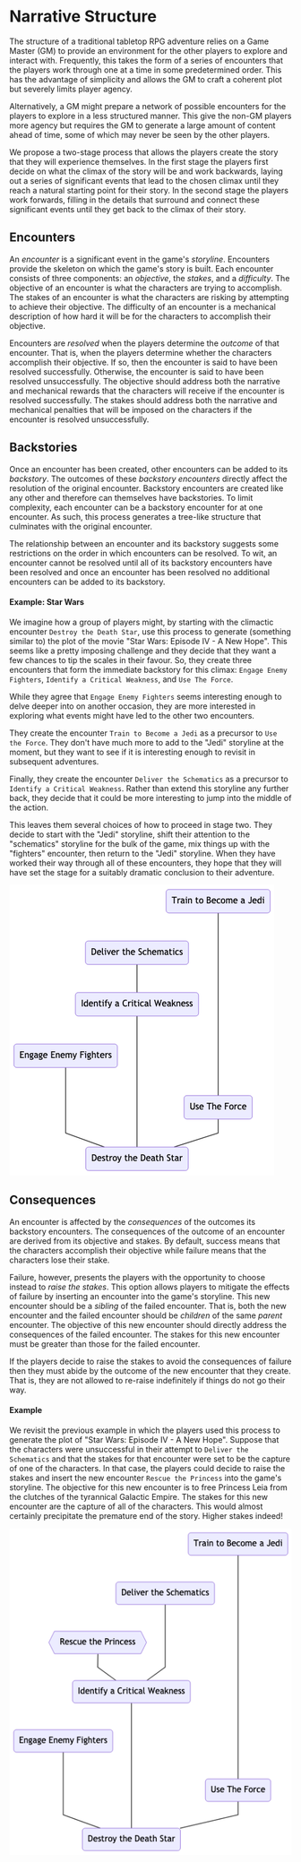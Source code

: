 # Narrative Structure
The structure of a traditional tabletop RPG adventure relies on a Game Master (GM) to provide an environment for the other players to explore and interact with.
Frequently, this takes the form of a series of encounters that the players work through one at a time in some predetermined order.
This has the advantage of simplicity and allows the GM to craft a coherent plot but severely limits player agency.  

Alternatively, a GM might prepare a network of possible encounters for the players to explore in a less structured manner.
This give the non-GM players more agency but requires the GM to generate a large amount of content ahead of time, some of which may never be seen by the other players.

We propose a two-stage process that allows the players create the story that they will experience themselves.
In the first stage the players first decide on what the climax of the story will be and work backwards, laying out a series of significant events that lead to the chosen climax until they reach a natural starting point for their story.
In the second stage the players work forwards, filling in the details that surround and connect these significant events until they get back to the climax of their story.

## Encounters
An _encounter_ is a significant event in the game's _storyline_.
Encounters provide the skeleton on which the game's story is built.
Each encounter consists of three components: an _objective_, the _stakes_, and a _difficulty_.
The objective of an encounter is what the characters are trying to accomplish.
The stakes of an encounter is what the characters are risking by attempting to achieve their objective.
The difficulty of an encounter is a mechanical description of how hard it will be for the characters to accomplish their objective.

Encounters are _resolved_ when the players determine the _outcome_ of that encounter.
That is, when the players determine whether the characters accomplish their objective.
If so, then the encounter is said to have been resolved successfully.
Otherwise, the encounter is said to have been resolved unsuccessfully.
The objective should address both the narrative and mechanical rewards that the characters will receive if the encounter is resolved successfully.
The stakes should address both the narrative and mechanical penalties that will be imposed on the characters if the encounter is resolved unsuccessfully.

## Backstories
Once an encounter has been created, other encounters can be added to its _backstory_.
The outcomes of these _backstory encounters_ directly affect the resolution of the original encounter.
Backstory encounters are created like any other and therefore can themselves have backstories.
To limit complexity, each encounter can be a backstory encounter for at one encounter.
As such, this process generates a tree-like structure that culminates with the original encounter.

The relationship between an encounter and its backstory suggests some restrictions on the order in which encounters can be resolved.
To wit, an encounter cannot be resolved until all of its backstory encounters have been resolved and once an encounter has been resolved no additional encounters can be added to its backstory.

#### Example: Star Wars
We imagine how a group of players might, by starting with the climactic encounter `Destroy the Death Star`, use this process to generate (something similar to) the plot of the movie "Star Wars: Episode IV - A New Hope".
This seems like a pretty imposing challenge and they decide that they want a few chances to tip the scales in their favour.
So, they create three encounters that form the immediate backstory for this climax: `Engage Enemy Fighters`, `Identify a Critical Weakness`, and `Use The Force`.

While they agree that `Engage Enemy Fighters` seems interesting enough to delve deeper into on another occasion, they are more interested in exploring what events might have led to the other two encounters.

They create the encounter  `Train to Become a Jedi` as a precursor to `Use the Force`.
They don't have much more to add to the "Jedi" storyline at the moment, but they want to see if it is interesting enough to revisit in subsequent adventures.

Finally, they create the encounter `Deliver the Schematics` as a precursor to `Identify a Critical Weakness`.
Rather than extend this storyline any further back, they decide that it could be more interesting to jump into the middle of the action.

This leaves them several choices of how to proceed in stage two.
They decide to start with the "Jedi" storyline, shift their attention to the "schematics" storyline for the bulk of the game, mix things up with the "fighters" encounter, then return to the "Jedi" storyline.
When they have worked their way through all of these encounters, they hope that they will have set the stage for a suitably dramatic conclusion to their adventure.

![Star Wars plot diagram](star_wars_simple_diagram.png)

## Consequences
An encounter is affected by the _consequences_ of the outcomes its backstory encounters.
The consequences of the outcome of an encounter are derived from its objective and stakes.
By default, success means that the characters accomplish their objective while failure means that the characters lose their stake.

Failure, however, presents the players with the opportunity to choose instead to _raise the stakes_.
This option allows players to mitigate the effects of failure by inserting an encounter into the game's storyline.
This new encounter should be a _sibling_ of the failed encounter.
That is, both the new encounter and the failed encounter should be _children_ of the same _parent_ encounter.
The objective of this new encounter should directly address the consequences of the failed encounter.
The stakes for this new encounter must be greater than those for the failed encounter.

If the players decide to raise the stakes to avoid the consequences of failure then they must abide by the outcome of the new encounter that they create.  That is, they are not allowed to re-raise indefinitely if things do not go their way.

#### Example
We revisit the previous example in which the players used this process to generate the plot of "Star Wars: Episode IV - A New Hope".
Suppose that the characters were unsuccessful in their attempt to `Deliver the Schematics` and that the stakes for that encounter were set to be the capture of one of the characters.
In that case, the players could decide to raise the stakes and insert the new encounter `Rescue the Princess` into the game's storyline.
The objective for this new encounter is to free Princess Leia from the clutches of the tyrannical Galactic Empire.
The stakes for this new encounter are the capture of all of the characters.
This would almost certainly precipitate the premature end of the story. Higher stakes indeed!

![Star Wars plot diagram with rescue mission](star_wars_diagram.png)
